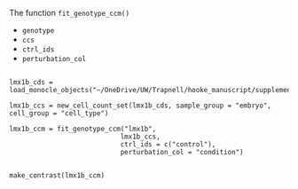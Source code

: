 
The function `fit_genotype_ccm()`
* `genotype`
* `ccs`
* `ctrl_ids`
* `perturbation_col`
```

lmx1b_cds = load_monocle_objects("~/OneDrive/UW/Trapnell/hooke_manuscript/supplement/data_processing/prdm_projected_comb_cds/")

lmx1b_ccs = new_cell_count_set(lmx1b_cds, sample_group = "embryo", cell_group = "cell_type")

lmx1b_ccm = fit_genotype_ccm("lmx1b", 
                            lmx1b_ccs, 
                            ctrl_ids = c("control"), 
                            perturbation_col = "condition")

```


```

make_contrast(lmx1b_ccm)

```